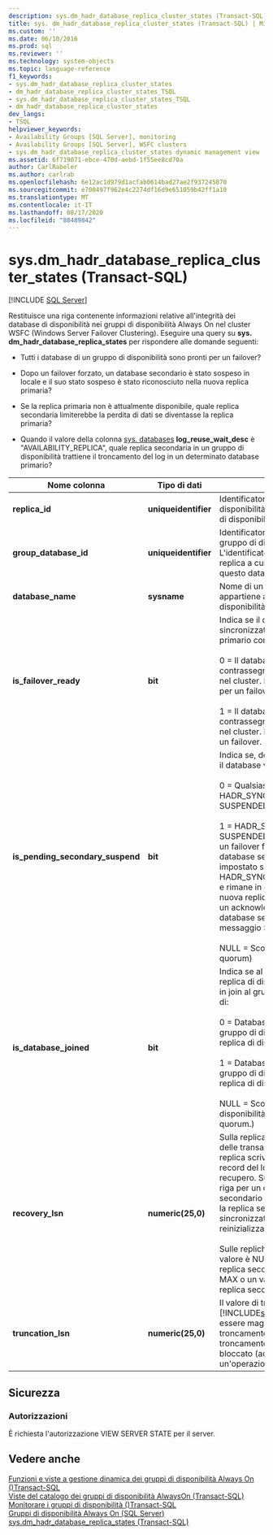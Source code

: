```yaml
---
description: sys.dm_hadr_database_replica_cluster_states (Transact-SQL)
title: sys. dm_hadr_database_replica_cluster_states (Transact-SQL) | Microsoft Docs
ms.custom: ''
ms.date: 06/10/2016
ms.prod: sql
ms.reviewer: ''
ms.technology: system-objects
ms.topic: language-reference
f1_keywords:
- sys.dm_hadr_database_replica_cluster_states
- dm_hadr_database_replica_cluster_states_TSQL
- sys.dm_hadr_database_replica_cluster_states_TSQL
- dm_hadr_database_replica_cluster_states
dev_langs:
- TSQL
helpviewer_keywords:
- Availability Groups [SQL Server], monitoring
- Availability Groups [SQL Server], WSFC clusters
- sys.dm_hadr_database_replica_cluster_states dynamic management view
ms.assetid: 6f719071-ebce-470d-aebd-1f55ee8cd70a
author: CarlRabeler
ms.author: carlrab
ms.openlocfilehash: 6e12ac1d979d1acfab0614bad27ae2f937245870
ms.sourcegitcommit: e700497f962e4c2274df16d9e651059b42ff1a10
ms.translationtype: MT
ms.contentlocale: it-IT
ms.lasthandoff: 08/17/2020
ms.locfileid: "88489842"
---
```

# <a name="sysdm_hadr_database_replica_cluster_states-transact-sql"></a>sys.dm_hadr_database_replica_cluster_states (Transact-SQL)
[!INCLUDE [SQL Server](../../includes/applies-to-version/sqlserver.md)]

  Restituisce una riga contenente informazioni relative all'integrità dei database di disponibilità nei gruppi di disponibilità Always On nel cluster WSFC (Windows Server Failover Clustering). Eseguire una query su **sys. dm_hadr_database_replica_states** per rispondere alle domande seguenti:  
  
-   Tutti i database di un gruppo di disponibilità sono pronti per un failover?  
  
-   Dopo un failover forzato, un database secondario è stato sospeso in locale e il suo stato sospeso è stato riconosciuto nella nuova replica primaria?  
  
-   Se la replica primaria non è attualmente disponibile, quale replica secondaria limiterebbe la perdita di dati se diventasse la replica primaria?  
  
-   Quando il valore della colonna [sys. databases](~/relational-databases/system-catalog-views/sys-databases-transact-sql.md)   **log_reuse_wait_desc** è "AVAILABILITY_REPLICA", quale replica secondaria in un gruppo di disponibilità trattiene il troncamento del log in un determinato database primario?  
   
|Nome colonna|Tipo di dati|Descrizione|  
|-----------------|---------------|-----------------|  
|**replica_id**|**uniqueidentifier**|Identificatore della replica di disponibilità all'interno del gruppo di disponibilità.|  
|**group_database_id**|**uniqueidentifier**|Identificatore del database nel gruppo di disponibilità. L'identificatore è identico su ogni replica a cui è stato aggiunto questo database.|  
|**database_name**|**sysname**|Nome di un database che appartiene al gruppo di disponibilità.|  
|**is_failover_ready**|**bit**|Indica se il database secondario è sincronizzato con il database primario corrispondente. uno di:<br /><br /> 0 = Il database non è contrassegnato come sincronizzato nel cluster. Il database non è pronto per un failover.<br /><br /> 1 = Il database non è contrassegnato come sincronizzato nel cluster. Il database è pronto per un failover.|  
|**is_pending_secondary_suspend**|**bit**|Indica se, dopo un failover forzato, il database verrà sospeso, uno di:<br /><br /> 0 = Qualsiasi stato a eccezione di HADR_SYNCHRONIZED_ SUSPENDED.<br /><br /> 1 = HADR_SYNCHRONIZED_ SUSPENDED. Al completamento di un failover forzato, ognuno dei database secondari viene impostato su HADR_SYNCHONIZED_SUSPENDED e rimane in questo stato finché la nuova replica primaria non riceverà un acknowledgement da quel database secondario per il messaggio SUSPEND.<br /><br /> NULL = Sconosciuto (senza quorum)|  
|**is_database_joined**|**bit**|Indica se al database su questa replica di disponibilità è stato unito in join al gruppo di disponibilità, uno di:<br /><br /> 0 = Database non unito in join al gruppo di disponibilità su questa replica di disponibilità.<br /><br /> 1 = Database non unito in join al gruppo di disponibilità su questa replica di disponibilità.<br /><br /> NULL = Sconosciuto (la replica di disponibilità non dispone del quorum.)|  
|**recovery_lsn**|**numeric(25,0)**|Sulla replica primaria la fine del log delle transazioni prima che la replica scriva qualsiasi nuovo record del log dopo il failover o il recupero. Sulla replica primaria la riga per un determinato database secondario conterrà il valore a cui la replica secondaria deve essere sincronizzata (ripristino e reinizializzazione).<br /><br /> Sulle repliche secondarie questo valore è NULL. Si noti che ogni replica secondaria avrà il valore MAX o un valore inferiore a cui la replica secondaria dovrà tornare.|  
|**truncation_lsn**|**numeric(25,0)**|Il valore di troncamento del log di [!INCLUDE[ssHADR](../../includes/sshadr-md.md)] che potrebbe essere maggiore dell'LSN di troncamento locale se il troncamento del log locale è bloccato (ad esempio da un'operazione di backup).|  
  
## <a name="security"></a>Sicurezza  
  
### <a name="permissions"></a>Autorizzazioni  
 È richiesta l'autorizzazione VIEW SERVER STATE per il server.  
  
## <a name="see-also"></a>Vedere anche  
 [Funzioni e viste a gestione dinamica dei gruppi di disponibilità Always On &#40;&#41;Transact-SQL ](../../relational-databases/system-dynamic-management-views/always-on-availability-groups-dynamic-management-views-functions.md)   
 [Viste del catalogo dei gruppi di disponibilità AlwaysOn &#40;Transact-SQL&#41;](../../relational-databases/system-catalog-views/always-on-availability-groups-catalog-views-transact-sql.md)   
 [Monitorare i gruppi di disponibilità &#40;&#41;Transact-SQL ](../../database-engine/availability-groups/windows/monitor-availability-groups-transact-sql.md)   
 [Gruppi di disponibilità Always On &#40;SQL Server&#41;](../../database-engine/availability-groups/windows/always-on-availability-groups-sql-server.md)   
 [sys.dm_hadr_database_replica_states &#40;Transact-SQL&#41;](../../relational-databases/system-dynamic-management-views/sys-dm-hadr-database-replica-states-transact-sql.md)  
  
  
